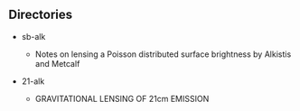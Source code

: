 ## Directories
-   sb-alk
    -   Notes on lensing a Poisson distributed surface brightness by Alkistis and Metcalf

-   21-alk
    -   GRAVITATIONAL LENSING OF 21cm EMISSION

